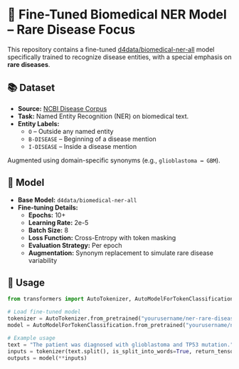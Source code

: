 # 🔬 Fine-Tuned Biomedical NER Model – Rare Disease Focus

This repository contains a fine-tuned [d4data/biomedical-ner-all](https://huggingface.co/d4data/biomedical-ner-all) model specifically trained to recognize disease entities, with a special emphasis on **rare diseases**.

## 📚 Dataset

- **Source:** [NCBI Disease Corpus](https://www.ncbi.nlm.nih.gov/CBBresearch/Dogan/DISEASE/)
- **Task:** Named Entity Recognition (NER) on biomedical text.
- **Entity Labels:**
  - `O` – Outside any named entity
  - `B-DISEASE` – Beginning of a disease mention
  - `I-DISEASE` – Inside a disease mention

Augmented using domain-specific synonyms (e.g., `glioblastoma ↔ GBM`).

## 🧠 Model

- **Base Model:** `d4data/biomedical-ner-all`
- **Fine-tuning Details:**
  - **Epochs:** 10+
  - **Learning Rate:** 2e-5
  - **Batch Size:** 8
  - **Loss Function:** Cross-Entropy with token masking
  - **Evaluation Strategy:** Per epoch
  - **Augmentation:** Synonym replacement to simulate rare disease variability

## 🚀 Usage

```python
from transformers import AutoTokenizer, AutoModelForTokenClassification

# Load fine-tuned model
tokenizer = AutoTokenizer.from_pretrained("yourusername/ner-rare-disease-model")
model = AutoModelForTokenClassification.from_pretrained("yourusername/ner-rare-disease-model")

# Example usage
text = "The patient was diagnosed with glioblastoma and TP53 mutation."
inputs = tokenizer(text.split(), is_split_into_words=True, return_tensors="pt")
outputs = model(**inputs)
